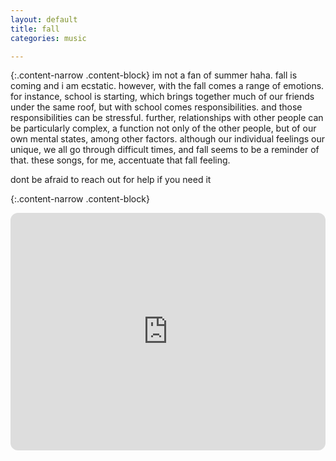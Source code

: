 ```yaml
---
layout: default
title: fall
categories: music

---
```



{:.content-narrow .content-block}
im not a fan of summer haha. fall is coming and i am ecstatic. however, with the fall comes a range of emotions. for instance, school is starting, which brings together much of our friends under the same roof, but with school comes responsibilities. and those responsibilities can be stressful. further, relationships with other people can be particularly complex, a function not only of the other people, but of our own mental states, among other factors. although our individual feelings our unique, we all go through difficult times, and fall seems to be a reminder of that. these songs, for me, accentuate that fall feeling.

dont be afraid to reach out for help if you need it

{:.content-narrow .content-block}
<iframe style="border-radius:12px" src="https://open.spotify.com/embed/playlist/2URPr53KvqsB5s5AYMb8o0?utm_source=generator" width="100%" height="380" frameBorder="0" allowfullscreen="" allow="autoplay; clipboard-write; encrypted-media; fullscreen; picture-in-picture" loading="lazy"></iframe>
